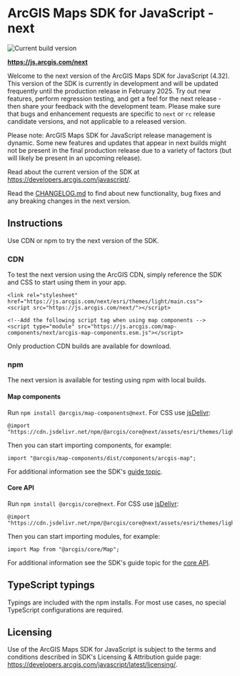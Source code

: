# ArcGIS Maps SDK for JavaScript - next

![Current build version](https://img.shields.io/npm/v/@arcgis/core/next?label=Current%20build)

**https://js.arcgis.com/next**

Welcome to the next version of the ArcGIS Maps SDK for JavaScript (4.32). This version of the SDK is currently in development and will be updated frequently until the production release in February 2025. Try out new features, perform regression testing, and get a feel for the next release - then share your feedback with the development team. Please make sure that bugs and enhancement requests are specific to `next` or `rc` release candidate versions, and not applicable to a released version.

Please note: ArcGIS Maps SDK for JavaScript release management is dynamic. Some new features and updates that appear in next builds might not be present in the final production release due to a variety of factors (but will likely be present in an upcoming release).

Read about the current version of the SDK at https://developers.arcgis.com/javascript/.

Read the [CHANGELOG.md](CHANGELOG.md) to find about new functionality, bug fixes and any breaking changes in the next version.

## Instructions

Use CDN or npm to try the next version of the SDK.

### CDN

To test the next version using the ArcGIS CDN, simply reference the SDK and CSS to start using them in your app.

    <link rel="stylesheet" href="https://js.arcgis.com/next/esri/themes/light/main.css">
    <script src="https://js.arcgis.com/next/"></script>

    <!--Add the following script tag when using map components -->
    <script type="module" src="https://js.arcgis.com/map-components/next/arcgis-map-components.esm.js"></script>

Only production CDN builds are available for download.

### npm

The next version is available for testing using npm with local builds.

#### Map components

Run `npm install @arcgis/map-components@next`. For CSS use [jsDelivr](https://www.jsdelivr.com/package/npm/@arcgis/core?tab=files):

    @import "https://cdn.jsdelivr.net/npm/@arcgis/core@next/assets/esri/themes/light/main.css";

Then you can start importing components, for example:

    import "@arcgis/map-components/dist/components/arcgis-map";

For additional information see the SDK's [guide topic](https://developers.arcgis.com/javascript/latest/get-started-npm/).

#### Core API

Run `npm install @arcgis/core@next`. For CSS use [jsDelivr](https://www.jsdelivr.com/package/npm/@arcgis/core?tab=files):

    @import "https://cdn.jsdelivr.net/npm/@arcgis/core@next/assets/esri/themes/light/main.css";

Then you can start importing modules, for example:

    import Map from "@arcgis/core/Map";

For additional information see the SDK's guide topic for the [core API](https://developers.arcgis.com/javascript/latest/get-started-npm/#core-api).

## TypeScript typings

Typings are included with the npm installs. For most use cases, no special TypeScript configurations are required.

## Licensing

Use of the ArcGIS Maps SDK for JavaScript is subject to the terms and conditions described in SDK's Licensing & Attribution guide page: https://developers.arcgis.com/javascript/latest/licensing/.

